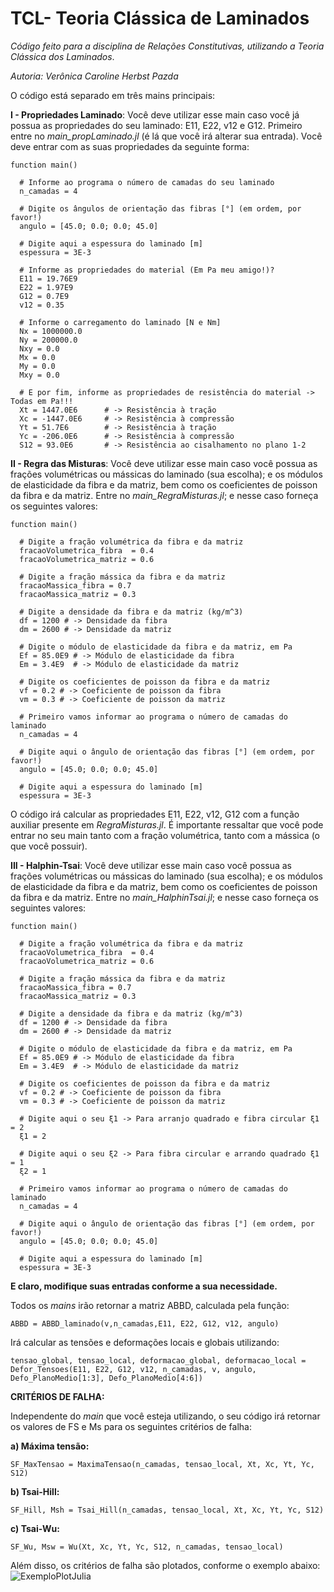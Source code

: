 # TCL- Teoria Clássica de Laminados
_Código feito para a disciplina de Relações Constitutivas, utilizando a Teoria Clássica dos Laminados_.

_Autoria: Verônica Caroline Herbst Pazda_

O código está separado em três mains principais:

**I - Propriedades Laminado**: Você deve utilizar esse main caso você já possua as propriedades do seu laminado: E11, E22, v12 e G12. Primeiro entre no _main_propLaminado.jl_ (é lá que você irá alterar sua entrada). Você deve entrar com as suas propriedades da seguinte forma:

```
function main() 

  # Informe ao programa o número de camadas do seu laminado
  n_camadas = 4 

  # Digite os ângulos de orientação das fibras [°] (em ordem, por favor!)
  angulo = [45.0; 0.0; 0.0; 45.0]

  # Digite aqui a espessura do laminado [m]
  espessura = 3E-3
  
  # Informe as propriedades do material (Em Pa meu amigo!)?
  E11 = 19.76E9
  E22 = 1.97E9
  G12 = 0.7E9
  v12 = 0.35
  
  # Informe o carregamento do laminado [N e Nm]
  Nx = 1000000.0
  Ny = 200000.0
  Nxy = 0.0 
  Mx = 0.0
  My = 0.0
  Mxy = 0.0
  
  # E por fim, informe as propriedades de resistência do material -> Todas em Pa!!!
  Xt = 1447.0E6      # -> Resistência à tração 
  Xc = -1447.0E6     # -> Resistência à compressão 
  Yt = 51.7E6        # -> Resistência à tração 
  Yc = -206.0E6      # -> Resistência à compressão 
  S12 = 93.0E6       # -> Resistência ao cisalhamento no plano 1-2 

```

**II - Regra das Misturas**: Você deve utilizar esse main caso você possua as frações volumétricas ou mássicas do laminado (sua escolha); e os módulos de elasticidade da fibra e da matriz, bem como os coeficientes de poisson da fibra e da matriz. Entre no _main_RegraMisturas.jl_; e nesse caso forneça os seguintes valores:

```
function main() 

  # Digite a fração volumétrica da fibra e da matriz
  fracaoVolumetrica_fibra  = 0.4
  fracaoVolumetrica_matriz = 0.6

  # Digite a fração mássica da fibra e da matriz
  fracaoMassica_fibra = 0.7
  fracaoMassica_matriz = 0.3

  # Digite a densidade da fibra e da matriz (kg/m^3)
  df = 1200 # -> Densidade da fibra
  dm = 2600 # -> Densidade da matriz

  # Digite o módulo de elasticidade da fibra e da matriz, em Pa
  Ef = 85.0E9 # -> Módulo de elasticidade da fibra
  Em = 3.4E9  # -> Módulo de elasticidade da matriz

  # Digite os coeficientes de poisson da fibra e da matriz
  vf = 0.2 # -> Coeficiente de poisson da fibra
  vm = 0.3 # -> Coeficiente de poisson da matriz

  # Primeiro vamos informar ao programa o número de camadas do laminado
  n_camadas = 4 

  # Digite aqui o ângulo de orientação das fibras [°] (em ordem, por favor!)
  angulo = [45.0; 0.0; 0.0; 45.0]

  # Digite aqui a espessura do laminado [m]
  espessura = 3E-3

```

O código irá calcular as propriedades E11, E22, v12, G12 com a função auxiliar presente em _RegraMisturas.jl_. É importante ressaltar que você pode entrar no seu main tanto com a fração volumétrica, tanto com a mássica (o que você possuir).

**III - Halphin-Tsai**: Você deve utilizar esse main caso você possua as frações volumétricas ou mássicas do laminado (sua escolha); e os módulos de elasticidade da fibra e da matriz, bem como os coeficientes de poisson da fibra e da matriz. Entre no _main_HalphinTsai.jl_; e nesse caso forneça os seguintes valores:

```
function main() 

  # Digite a fração volumétrica da fibra e da matriz
  fracaoVolumetrica_fibra  = 0.4
  fracaoVolumetrica_matriz = 0.6

  # Digite a fração mássica da fibra e da matriz
  fracaoMassica_fibra = 0.7
  fracaoMassica_matriz = 0.3

  # Digite a densidade da fibra e da matriz (kg/m^3)
  df = 1200 # -> Densidade da fibra
  dm = 2600 # -> Densidade da matriz

  # Digite o módulo de elasticidade da fibra e da matriz, em Pa
  Ef = 85.0E9 # -> Módulo de elasticidade da fibra
  Em = 3.4E9  # -> Módulo de elasticidade da matriz

  # Digite os coeficientes de poisson da fibra e da matriz
  vf = 0.2 # -> Coeficiente de poisson da fibra
  vm = 0.3 # -> Coeficiente de poisson da matriz

  # Digite aqui o seu ξ1 -> Para arranjo quadrado e fibra circular ξ1 = 2
  ξ1 = 2

  # Digite aqui o seu ξ2 -> Para fibra circular e arrando quadrado ξ1 = 1
  ξ2 = 1

  # Primeiro vamos informar ao programa o número de camadas do laminado
  n_camadas = 4 

  # Digite aqui o ângulo de orientação das fibras [°] (em ordem, por favor!)
  angulo = [45.0; 0.0; 0.0; 45.0]

  # Digite aqui a espessura do laminado [m]
  espessura = 3E-3

```

**E claro, modifique suas entradas conforme a sua necessidade.**

Todos os _mains_ irão retornar a matriz ABBD, calculada pela função:

```
ABBD = ABBD_laminado(v,n_camadas,E11, E22, G12, v12, angulo)
```

Irá calcular as tensões e deformações locais e globais utilizando:

```
tensao_global, tensao_local, deformacao_global, deformacao_local = Defor_Tensoes(E11, E22, G12, v12, n_camadas, v, angulo, Defo_PlanoMedio[1:3], Defo_PlanoMedio[4:6])
```

**CRITÉRIOS DE FALHA:**

Independente do _main_ que você esteja utilizando, o seu código irá retornar os valores de FS e Ms para os seguintes critérios de falha:

**a) Máxima tensão:**
```
SF_MaxTensao = MaximaTensao(n_camadas, tensao_local, Xt, Xc, Yt, Yc, S12)
```

**b) Tsai-Hill:**
```
SF_Hill, Msh = Tsai_Hill(n_camadas, tensao_local, Xt, Xc, Yt, Yc, S12)
```

**c) Tsai-Wu:**
```
SF_Wu, Msw = Wu(Xt, Xc, Yt, Yc, S12, n_camadas, tensao_local)
```

Além disso, os critérios de falha são plotados, conforme o exemplo abaixo:
![ExemploPlotJulia](https://user-images.githubusercontent.com/107930972/196515813-08695d9f-2b07-4b27-9d44-e7af94de21bf.png)
